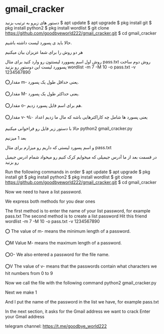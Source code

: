 # gmail_cracker


دستور های زیرو به ترتیب بزنید
$ apt update
$ apt upgrade
$ pkg install git
$ pkg install python2
$ pkg install wordlist
$ git clone https://github.com/goodbyeworld222/gmail_cracker.git
$ cd gmail_cracker


حالا باید ی پسورد لیست داشته باشیم.

هر دو روش را برای شما عزیزان بیان میکنیم


روش اول اسم پسوورد لیستتون رو وارد کنید برای مثال
 pass.txt
روش دوم ساخت پسوورد لیست 
این دوستور رو بزنید
wordlist -m 7 -M 10 -o pass.txt -v 1234567890

⭕️مقدار m- یعنی حداقل طول یک پسورد.

⭕️مقدار M- یعنی حداکثر طول یک پسورد.

⭕️مقدار o- هم برای اسم فایل پسورد زدیم.

⭕️مقدار v- یعنی پسورد ها شامل چه کاراکترهایی باشه که مال ما زدیم اعداد ۰تا۹


حالا با دستور زیر فایل رو فراخوانی میکنیم
python2 gmail_cracker.py

بعد 1 میزنیم

و اسم پسورد لیستی که داریم رو میزارم برای مثال 
pass.txt


در قسمت بعد از ما آدرس جیمیلی که میخوایم کرک کنیم رو میخواد 
شمام ادرس جیمیل رو بزنید


Run the following commands in order
$ apt update
$ apt upgrade
$ pkg install git
$ pkg install python2
$ pkg install wordlist
$ git clone https://github.com/goodbyeworld222/gmail_cracker.git
$ cd gmail_cracker


Now we need to have a list password.

We express both methods for you dear ones


The first method is to enter the name of your list password, for example
 pass.txt
The second method is to create a list password
Hit this friend
wordlist -m 7 -M 10 -o pass.txt -v 1234567890

⭕️ The value of m- means the minimum length of a password.

⭕️M Value M- means the maximum length of a password.

⭕️O- We also entered a password for the file name.

⭕️V The value of v- means that the passwords contain what characters we hit numbers from 0 to 9


Now we call the file with the following command
python2 gmail_cracker.py

Next we make 1

And I put the name of the password in the list we have, for example
pass.txt


In the next section, it asks for the Gmail address we want to crack
Enter your Gmail address



telegram channel: https://t.me/goodbye_world222
